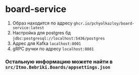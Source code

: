 # board-service
1) Образ находится по адресу `ghcr.io/pchyolkazloy/board-service:latest`
2) Настройка для postgres бд `jdbc:postgresql://localhost:5436/postgres`
3) Адрес для Kafka `localhost:8001`
4) gRPC ручки по адресу `localhost:8081`
### Остальную информацию можете найти в `src/Itmo.Bebriki.Boards/appsettings.json`
